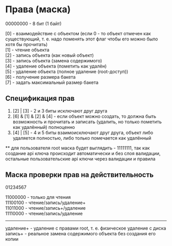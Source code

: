 ﻿# Права (маска)

00000000 - 8 бит (1 байт)

[0] - взаимодействие с объектом (если 0 - то объект отмечен как существующий, т. е. надо поменять этот флаг чтобы его
можно было хотя бы прочитать)<br/>
[1] - чтение объекта<br/>
[2] - запись объекта (как новый объект)<br/>
[3] - запись объекта (замена содержимого)<br/>
[4] - удаление объекта (пометить как удалён)<br/>
[5] - удаление объекта (полное удаление (root-доступ))<br/>
[6] - получение размера бакета<br/>
[7] - задать максимальный размер бакета<br/>

## Спецификация прав

1. [2] | [3] - 2 и 3 биты исключают друг друга
2. [6] & [1] & [2] & [4] - если объект можно создать, то должна быть возможность и прочитать и записать (удалить, но
   только пометить как удалённый) полноценно
3. [4] | [5] - 4 и 5 биты взаимоисключают друг друга, объект либо удаляется полностью, либо только помечается как
   удалённый

** для пользователя root маска будет выглядить - 11111111, так как создание api ключа происходит автоматически и без
слоя валидации, остальные пользовательские api ключи через валидации и правила

## Маска проверки прав на действительность

01234567

11000000 - только для чтения<br/>
11100100 - чтение/запись/удаление+<br/>
11011000 - чтение/запись+/удаление<br/>
11110000 - чтение/запись/удаление<br/>

<hr/>
удаление+ - удаление с правами root, т. е. физическое удаление с диска
запись+ - реальное замена содержимого объекта без создания его копии  